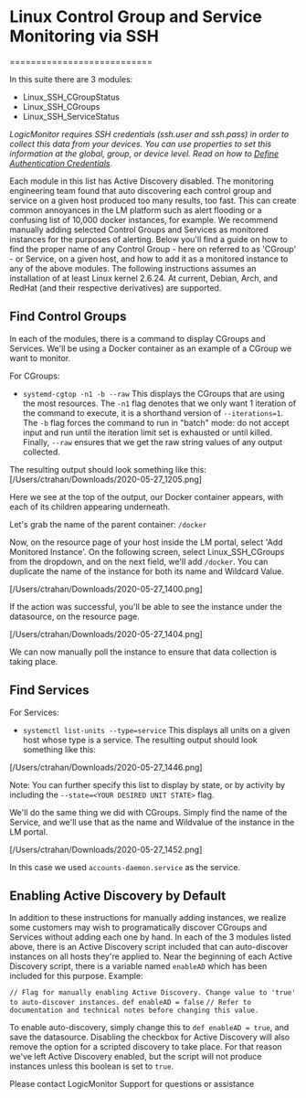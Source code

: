 # Linux Control Group and Service Monitoring via SSH
===========================

In this suite there are 3 modules: 
* Linux_SSH_CGroupStatus
* Linux_SSH_CGroups
* Linux_SSH_ServiceStatus

*LogicMonitor requires SSH credentials (ssh.user and ssh.pass) in order to collect this data from your devices. You can use properties to set this information at the global, group, or device level. Read on how to [Define Authentication Credentials](https://www.logicmonitor.com/support/getting-started/advanced-logicmonitor-setup/defining-authentication-credentials).*

Each module in this list has Active Discovery disabled. The monitoring engineering team found that auto discovering each control group and service on a given host produced too many results, too fast. This can create common annoyances in the LM platform such as alert flooding or a confusing list of 10,000 docker instances, for example. 
We recommend manually adding selected Control Groups and Services as monitored instances for the purposes of alerting. Below you'll find a guide on how to find the proper name of any Control Group - here on referred to as 'CGroup' - or Service, on a given host, and how to add it as a monitored instance to any of the above modules. The following instructions assumes an installation of at least Linux kernel 2.6.24. At current, Debian, Arch, and RedHat (and their respective derivatives) are supported.

## Find Control Groups

In each of the modules, there is a command to display CGroups and Services. We'll be using a Docker container as an example of a CGroup we want to monitor. 

For CGroups:
* `systemd-cgtop -n1 -b --raw` 
This displays the CGroups that are using the most resources. The `-n1` flag denotes that we only want 1 iteration of the command to execute, it is a shorthand version of `--iterations=1`. The `-b` flag forces the command to run in "batch" mode: do not accept input and run until the iteration limit set is exhausted or until killed. Finally, `--raw` ensures that we get the raw string values of any output collected. 

The resulting output should look something like this: 
[/Users/ctrahan/Downloads/2020-05-27_1205.png]

Here we see at the top of the output, our Docker container appears, with each of its children appearing underneath. 

Let's grab the name of the parent container: `/docker`

Now, on the resource page of your host inside the LM portal, select 'Add Monitored Instance'. On the following screen, select Linux_SSH_CGroups from the dropdown, and on the next field, we'll add `/docker`. You can duplicate the name of the instance for both its name and Wildcard Value. 

[/Users/ctrahan/Downloads/2020-05-27_1400.png]

If the action was successful, you'll be able to see the instance under the datasource, on the resource page. 

[/Users/ctrahan/Downloads/2020-05-27_1404.png]

We can now manually poll the instance to ensure that data collection is taking place.

## Find Services

For Services: 
* `systemctl list-units --type=service`
This displays all units on a given host whose type is a service. The resulting output should look something like this: 

[/Users/ctrahan/Downloads/2020-05-27_1446.png]

Note: You can further specify this list to display by state, or by activity by including the `--state=<YOUR DESIRED UNIT STATE>` flag.

We'll do the same thing we did with CGroups. Simply find the name of the Service, and we'll use that as the name and Wildvalue of the instance in the LM portal. 

[/Users/ctrahan/Downloads/2020-05-27_1452.png]

In this case we used `accounts-daemon.service` as the service. 

## Enabling Active Discovery by Default

In addition to these instructions for manually adding instances, we realize some customers may wish to programatically discover CGroups and Services without adding each one by hand. In each of the 3 modules listed above, there is an Active Discovery script included that can auto-discover instances on all hosts they're applied to. Near the beginning of each Active Discovery script, there is a variable named `enableAD` which has been included for this purpose. Example: 

`// Flag for manually enabling Active Discovery. Change value to 'true' to auto-discover instances.`
`def enableAD = false`
`// Refer to documentation and technical notes before changing this value.`

To enable auto-discovery, simply change this to `def enableAD = true`, and save the datasource. Disabling the checkbox for Active Discovery will also remove the option for a scripted discovery to take place. For that reason we've left Active Discovery enabled, but the script will not produce instances unless this boolean is set to `true`. 

Please contact LogicMonitor Support for questions or assistance